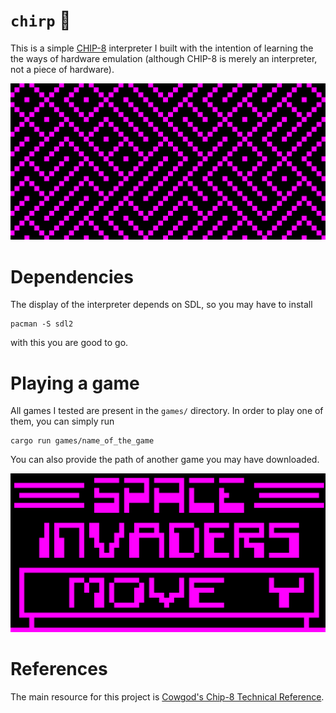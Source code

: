 # `chirp` 🐣

This is a simple [CHIP-8](https://en.wikipedia.org/wiki/CHIP-8) interpreter I
built with the intention of learning the the ways of hardware emulation
(although CHIP-8 is merely an interpreter, not a piece of hardware).

![Maze](/maze.png "Interpreter running the 'Maze' game")

# Dependencies

The display of the interpreter depends on SDL, so you may have to install
```
pacman -S sdl2
```
with this you are good to go.

# Playing a game

All games I tested are present in the `games/` directory. In order to play one
of them, you can simply run
```
cargo run games/name_of_the_game
```
You can also provide the path of another game you may have downloaded.

![Invaders](/invaders.png "Interpreter running the 'Space Invaders' game")

# References

The main resource for this project is [Cowgod's Chip-8 Technical Reference](http://devernay.free.fr/hacks/chip8/C8TECH10.HTM).
